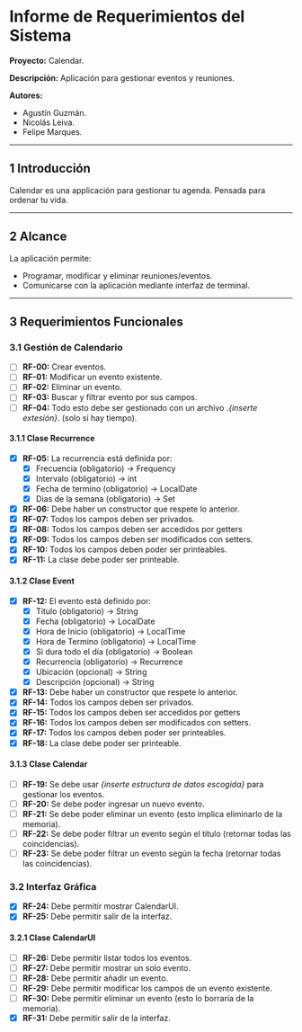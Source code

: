 # **Informe de Requerimientos del Sistema**
**Proyecto:** Calendar.

**Descripción:** Aplicación para gestionar eventos y reuniones.

**Autores:**
- Agustín Guzmán.
- Nicolás Leiva.
- Felipe Marques.

---

## **1 Introducción**
Calendar es una applicación para gestionar tu agenda. Pensada para ordenar tu vida.

---

## **2 Alcance**
La aplicación permite:
- Programar, modificar y eliminar reuniones/eventos.
- Comunicarse con la aplicación mediante interfaz de terminal.

---

## **3 Requerimientos Funcionales**

### **3.1 Gestión de Calendario**
- [ ] **RF-00:** Crear eventos.
- [ ] **RF-01:** Modificar un evento existente.
- [ ] **RF-02:** Eliminar un evento.
- [ ] **RF-03:** Buscar y filtrar evento por sus campos.
- [ ] **RF-04:** Todo esto debe ser gestionado con un archivo .*{inserte extesión}*. (solo si hay tiempo).

#### **3.1.1 Clase Recurrence**
- [x] **RF-05:** La recurrencia está definida por:
    - [x] Frecuencia (obligatorio) -> Frequency
    - [x] Intervalo (obligatorio) -> int
    - [x] Fecha de termino (obligatorio) -> LocalDate
    - [x] Dias de la semana (obligatorio) -> Set<DayOfWeek>
- [x] **RF-06:** Debe haber un constructor que respete lo anterior.
- [x] **RF-07:** Todos los campos deben ser privados.
- [x] **RF-08:** Todos los campos deben ser accedidos por getters
- [x] **RF-09:** Todos los campos deben ser modificados con setters.
- [x] **RF-10:** Todos los campos deben poder ser printeables.
- [x] **RF-11:** La clase debe poder ser printeable.

#### **3.1.2 Clase Event**
- [x] **RF-12:** El evento está definido por:
    - [x] Título (obligatorio) -> String
    - [x] Fecha (obligatorio) -> LocalDate
    - [x] Hora de Inicio (obligatorio) -> LocalTime
    - [x] Hora de Termino (obligatorio) -> LocalTime
    - [x] Si dura todo el día (obligatorio) -> Boolean
    - [x] Recurrencia (obligatorio) -> Recurrence
    - [x] Ubicación (opcional) -> String
    - [x] Descripción (opcional) -> String
- [x] **RF-13:** Debe haber un constructor que respete lo anterior.
- [x] **RF-14:** Todos los campos deben ser privados.
- [x] **RF-15:** Todos los campos deben ser accedidos por getters
- [x] **RF-16:** Todos los campos deben ser modificados con setters.
- [x] **RF-17:** Todos los campos deben poder ser printeables.
- [x] **RF-18:** La clase debe poder ser printeable.

#### **3.1.3 Clase Calendar**
- [ ] **RF-19:** Se debe usar *{inserte estructura de datos escogida}* para gestionar los eventos.
- [ ] **RF-20:** Se debe poder ingresar un nuevo evento.
- [ ] **RF-21:** Se debe poder eliminar un evento (esto implica eliminarlo de la memoria).
- [ ] **RF-22:** Se debe poder filtrar un evento según el título (retornar todas las coincidencias).
- [ ] **RF-23:** Se debe poder filtrar un evento según la fecha (retornar todas las coincidencias).

### **3.2 Interfaz Gráfica**
- [x] **RF-24:** Debe permitir mostrar CalendarUI.
- [x] **RF-25:** Debe permitir salir de la interfaz.

#### **3.2.1 Clase CalendarUI**
- [ ] **RF-26:** Debe permitir listar todos los eventos.
- [ ] **RF-27:** Debe permitir mostrar un solo evento.
- [ ] **RF-28:** Debe permitir añadir un evento.
- [ ] **RF-29:** Debe permitir modificar los campos de un evento existente.
- [ ] **RF-30:** Debe permitir eliminar un evento (esto lo borraría de la memoria).
- [x] **RF-31:** Debe permitir salir de la interfaz.
